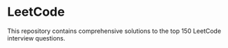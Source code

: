 # LeetCode
This repository contains comprehensive solutions to the top 150 LeetCode interview questions.
